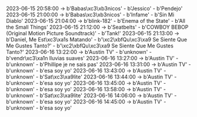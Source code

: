 2023-06-15 20:58:00 -> b'Babas\xc3\xb3nicos' - b'Jessico' - b'Pendejo'
2023-06-15 21:00:00 -> b'Babas\xc3\xb3nicos' - b'Infame' - b'Sin Mi Diablo'
2023-06-15 21:04:00 -> b'blink-182' - b'Enema of the State' - b'All the Small Things'
2023-06-15 21:12:00 -> b'Seatbelts' - b'COWBOY BEBOP (Original Motion Picture Soundtrack)' - b'Tank!'
2023-06-15 21:13:00 -> b'Daniel, Me Est\xc3\xa1s Matando' - b'\xc2\xbfQu\xc3\xa9 Se Siente Que Me Gustes Tanto?' - b'\xc2\xbfQu\xc3\xa9 Se Siente Que Me Gustes Tanto?'
2023-06-16 13:22:00 -> b'Austin TV' - b'unknown' - b'vendr\xc3\xa1n lluvias suaves'
2023-06-16 13:27:00 -> b'Austin TV' - b'unknown' - b'Phillipe je ne sais pas'
2023-06-16 13:31:00 -> b'Austin TV' - b'unknown' - b'esa soy yo'
2023-06-16 13:43:00 -> b'Austin TV' - b'unknown' - b'Sat\xc3\xa9lite'
2023-06-16 13:44:00 -> b'Austin TV' - b'unknown' - b'esa soy yo'
2023-06-16 13:45:00 -> b'Austin TV' - b'unknown' - b'esa soy yo'
2023-06-16 13:58:00 -> b'Austin TV' - b'unknown' - b'Sat\xc3\xa9lite'
2023-06-16 14:06:00 -> b'Austin TV' - b'unknown' - b'esa soy yo'
2023-06-16 14:45:00 -> b'Austin TV' - b'unknown' - b'esa soy yo'
